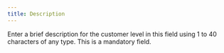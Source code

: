 ```yaml
---
title: Description
---
```



Enter a brief description for  the customer level in this field using 1 to 40 characters of any type.  This is a mandatory field.
